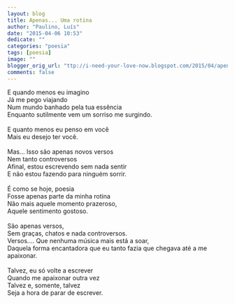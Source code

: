 ```yaml
---
layout: blog
title: Apenas... Uma rotina
author: "Paulino, Luís"
date: "2015-04-06 10:53"
dedicate: ""
categories: "poesia"
tags: [poesia]
image: ""
blogger_orig_url: "ttp://i-need-your-love-now.blogspot.com/2015/04/apenas-uma-rotina.html"
comments: false
---
```


E quando menos eu imagino\
Já me pego viajando\
Num mundo banhado pela tua essência\
Enquanto sutilmente vem um sorriso me surgindo.\
\
E quanto menos eu penso em você\
Mais eu desejo ter você.\
\
Mas... Isso são apenas novos versos\
Nem tanto controversos\
Afinal, estou escrevendo sem nada sentir\
E não estou fazendo para ninguém sorrir.\
\
É como se hoje, poesia\
Fosse apenas parte da minha rotina\
Não mais aquele momento prazeroso,\
Aquele sentimento gostoso.\
\
São apenas versos,\
Sem graças, chatos e nada controversos.\
Versos.... Que nenhuma música mais está a soar,\
Daquela forma encantadora que eu tanto fazia que chegava até a me apaixonar.\
\
Talvez, eu só volte a escrever\
Quando me apaixonar outra vez\
Talvez e, somente, talvez\
Seja a hora de parar de escrever.
